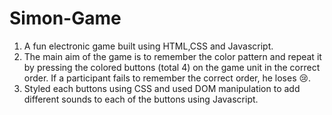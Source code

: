 # Simon-Game
1. A fun electronic game built using HTML,CSS and Javascript.
2. The main aim of the game is to remember the color pattern and repeat it by pressing the colored buttons (total 4) on the game unit in the correct order. If a participant fails to remember the correct order, he loses 😢.
3. Styled each buttons using CSS and used DOM manipulation to add different sounds to each of the buttons using Javascript.
